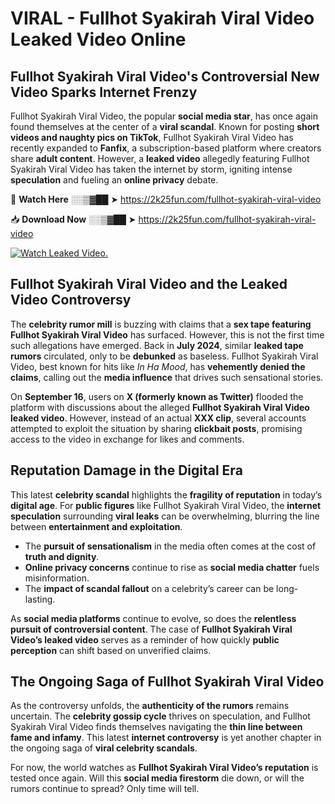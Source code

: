 # VIRAL - Fullhot Syakirah Viral Video Leaked Video Online

## **Fullhot Syakirah Viral Video's Controversial New Video Sparks Internet Frenzy**  

Fullhot Syakirah Viral Video, the popular **social media star**, has once again found themselves at the center of a **viral scandal**. Known for posting **short videos and naughty pics on TikTok**, Fullhot Syakirah Viral Video has recently expanded to **Fanfix**, a subscription-based platform where creators share **adult content**. However, a **leaked video** allegedly featuring Fullhot Syakirah Viral Video has taken the internet by storm, igniting intense **speculation** and fueling an **online privacy** debate.  

🔴 **Watch Here** ░░▒▓██ ➤ https://2k25fun.com/fullhot-syakirah-viral-video  

📥 **Download Now** ░░▒▓██ ➤ https://2k25fun.com/fullhot-syakirah-viral-video  

[![Watch Leaked Video.](https://miro.medium.com/v2/resize:fit:828/format:webp/1*cilzJN44JGOrTw9NJCrNHA.gif "Watch Leaked Video")](https://2k25fun.com/fullhot-syakirah-viral-video)

## **Fullhot Syakirah Viral Video and the Leaked Video Controversy**  

The **celebrity rumor mill** is buzzing with claims that a **sex tape featuring Fullhot Syakirah Viral Video** has surfaced. However, this is not the first time such allegations have emerged. Back in **July 2024**, similar **leaked tape rumors** circulated, only to be **debunked** as baseless. Fullhot Syakirah Viral Video, best known for hits like *In Ha Mood*, has **vehemently denied the claims**, calling out the **media influence** that drives such sensational stories.  

On **September 16**, users on **X (formerly known as Twitter)** flooded the platform with discussions about the alleged **Fullhot Syakirah Viral Video leaked video**. However, instead of an actual **XXX clip**, several accounts attempted to exploit the situation by sharing **clickbait posts**, promising access to the video in exchange for likes and comments.  

## **Reputation Damage in the Digital Era**  

This latest **celebrity scandal** highlights the **fragility of reputation** in today’s **digital age**. For **public figures** like Fullhot Syakirah Viral Video, the **internet speculation** surrounding **viral leaks** can be overwhelming, blurring the line between **entertainment and exploitation**.  

- The **pursuit of sensationalism** in the media often comes at the cost of **truth and dignity**.  
- **Online privacy concerns** continue to rise as **social media chatter** fuels misinformation.  
- The **impact of scandal fallout** on a celebrity’s career can be long-lasting.  

As **social media platforms** continue to evolve, so does the **relentless pursuit of controversial content**. The case of **Fullhot Syakirah Viral Video’s leaked video** serves as a reminder of how quickly **public perception** can shift based on unverified claims.  

## **The Ongoing Saga of Fullhot Syakirah Viral Video**  

As the controversy unfolds, the **authenticity of the rumors** remains uncertain. The **celebrity gossip cycle** thrives on speculation, and Fullhot Syakirah Viral Video finds themselves navigating the **thin line between fame and infamy**. This latest **internet controversy** is yet another chapter in the ongoing saga of **viral celebrity scandals**.  

For now, the world watches as **Fullhot Syakirah Viral Video’s reputation** is tested once again. Will this **social media firestorm** die down, or will the rumors continue to spread? Only time will tell.